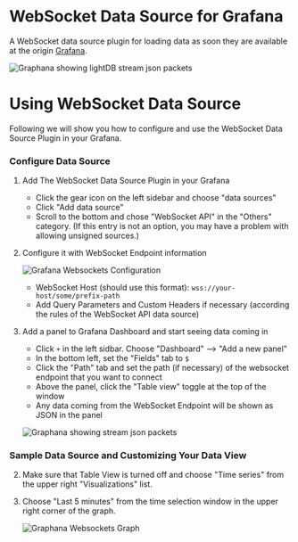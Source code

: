 # WebSocket Data Source for Grafana

A WebSocket data source plugin for loading data as soon they are available at the origin [Grafana](https://grafana.com).

![Graphana showing lightDB stream json packets](https://user-images.githubusercontent.com/8334211/150010134-4d553653-96f8-4427-a992-6812000f688f.png)

# Using WebSocket Data Source

Following we will show you how to configure and use the WebSocket Data Source Plugin in your Grafana.

### Configure Data Source

1. Add The WebSocket Data Source Plugin in your Grafana

   - Click the gear icon on the left sidebar and choose "data sources"
   - Click "Add data source"
   - Scroll to the bottom and chose "WebSocket API" in the "Others" category. (If this entry is not an option, you may have a problem with allowing unsigned sources.)

2. Configure it with WebSocket Endpoint information

   ![Grafana Websockets Configuration](https://user-images.githubusercontent.com/8334211/150139294-8a374964-b9a4-40c4-8cce-7b4b32d21f69.png)

   - WebSocket Host (should use this format): `wss://your-host/some/prefix-path`
   - Add Query Parameters and Custom Headers if necessary (according the rules of the WebSocket API data source)

3. Add a panel to Grafana Dashboard and start seeing data coming in

   - Click `+` in the left sidbar. Choose "Dashboard" --> "Add a new panel"
   - In the bottom left, set the "Fields" tab to `$`
   - Click the "Path" tab and set the path (if necessary) of the websocket endpoint that you want to connect
   - Above the panel, click the "Table view" toggle at the top of the window
   - Any data coming from the WebSocket Endpoint will be shown as JSON in the panel

   ![Graphana showing stream json packets](https://user-images.githubusercontent.com/8334211/150010134-4d553653-96f8-4427-a992-6812000f688f.png)

### Sample Data Source and Customizing Your Data View

2. Make sure that Table View is turned off and choose "Time series" from the upper right "Visualizations" list.

3. Choose "Last 5 minutes" from the time selection window in the upper right corner of the graph.

   ![Graphana Websockets Graph](https://user-images.githubusercontent.com/8334211/150139309-1f5136fe-58af-425a-844e-c69d8b1a9492.png)
